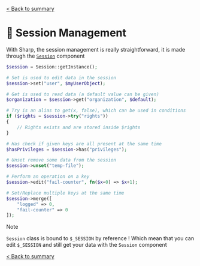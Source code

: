 [< Back to summary](../README.md)

# 🔏 Session Management

With Sharp, the session management is really straightforward, it is made
through the [`Session`](../../Classes/Env/Session.php) component

```php
$session = Session::getInstance();

# Set is used to edit data in the session
$session->set("user", $myUserObject);

# Get is used to read data (a default value can be given)
$organization = $session->get("organization", $default);

# Try is an alias to get(x, false), which can be used in conditions
if ($rights = $session->try("rights"))
{
    // Rights exists and are stored inside $rights
}

# Has check if given keys are all present at the same time
$hasPrivileges = $session->has("privileges");

# Unset remove some data from the session
$session->unset("temp-file");

# Perform an operation on a key
$session->edit("fail-counter", fn($x=0) => $x+1);

# Set/Replace multiple keys at the same time
$session->merge([
    "logged" => 0,
    "fail-counter" => 0
]);
```

> [!NOTE]
> `Session` class is bound to `$_SESSION` by reference !
> Which mean that you can edit `$_SESSION` and still get your data with the `Session` component

[< Back to summary](../README.md)